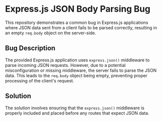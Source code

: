 # Express.js JSON Body Parsing Bug

This repository demonstrates a common bug in Express.js applications where JSON data sent from a client fails to be parsed correctly, resulting in an empty `req.body` object on the server-side.

## Bug Description

The provided Express.js application uses `express.json()` middleware to parse incoming JSON requests. However, due to a potential misconfiguration or missing middleware, the server fails to parse the JSON data.  This leads to the `req.body` object being empty, preventing proper processing of the client's request. 

## Solution

The solution involves ensuring that the `express.json()` middleware is properly included and placed before any routes that expect JSON data.